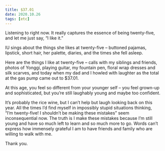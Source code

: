 ```yaml
---
title: $37.01
date: 2020.10.26
tags: [etc]
---
```


<script>
    import NewTabLink from "$lib/components/NewTabLink.svelte";
</script>

Listening to <NewTabLink link="https://youtube.com/embed/d9IxdwEFk1c" text="Palette" /> right now. It really captures the essence of being twenty-five, and let me just say, “I like it.”

IU sings about the things she likes at twenty-five – buttoned pajamas, lipstick, short hair, her palette, diaries, and the times she fell asleep.

Here are the things I like at twenty-five – calls with my siblings and friends, photos of Yonggi, playing guitar, my fountain pen, floral wrap dresses and silk scarves, and today when my dad and I howled with laughter as the total at the gas pump came out to $37.01.

At this age, you feel so different from your younger self – you feel grown-up and sophisticated, but you’re still laughably young and maybe too confident.

It’s probably the rice wine, but I can’t help but laugh looking back on this year. All the times I’d find myself in impossibly stupid situations thinking, “I’m twenty-five! I shouldn’t be making these mistakes” seem inconsequential now. The truth is I make these mistakes because I’m still young and have so much left to learn and so much more to go. Words can’t express how immensely grateful I am to have friends and family who are willing to walk with me.

Thank you.
